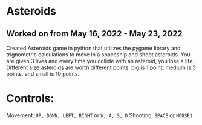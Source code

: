 # Asteroids
## Worked on from May 16, 2022 - May 23, 2022

Created Asteroids game in python that utilizes the pygame library and trignometric calculations to move in a spaceship and shoot asteroids. You are given 3 lives and every time you collide with an asteroid, you lose a life. Different size asteroids are worth different points: big is 1 point, medium is 5 points, and small is 10 points.

# Controls:
Movement: ```UP, DOWN, LEFT, RIGHT``` or ```W, A, S, D```
Shooting: ```SPACE``` or ```MOUSE1```
